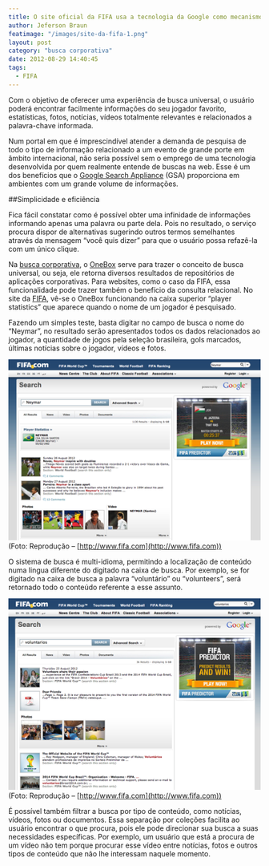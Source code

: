 ```yaml
---
title: O site oficial da FIFA usa a tecnologia da Google como mecanismo de busca
author: Jeferson Braun
featimage: "/images/site-da-fifa-1.png"
layout: post
category: "busca corporativa"
date: 2012-08-29 14:40:45
tags: 
  - FIFA
---
```


Com o objetivo de oferecer uma experiência de busca universal, o usuário poderá encontrar facilmente informações do seu jogador favorito, estatísticas, fotos, notícias, vídeos totalmente relevantes e relacionados a palavra-chave informada.

Num portal em que é imprescindível atender a demanda de pesquisa de todo o tipo de informação relacionado a um evento de grande porte em âmbito internacional, não seria possível sem o emprego de uma tecnologia desenvolvida por quem realmente entende de buscas na web. Esse é um dos benefícios que o [Google Search Appliance](http://www.e-storageonline.com.br/produtos/google-search-appliance.html) (GSA) proporciona em ambientes com um grande volume de informações.

##Simplicidade e eficiência

Fica fácil constatar como é possível obter uma infinidade de informações informando apenas uma palavra ou parte dela. Pois no resultado, o serviço procura dispor de alternativas  sugerindo outros termos semelhantes através da mensagem “você quis dizer” para que o usuário possa refazê-la com um único clique.

Na [busca corporativa](http://www.e-storageonline.com.br/), o [OneBox](http://www.e-storageonline.com.br/produtos/google-search-appliance/google-onebox.html) serve para trazer o conceito de busca universal, ou seja, ele retorna diversos resultados de repositórios de aplicações corporativas. Para websites, como o caso da FIFA, essa funcionalidade pode trazer também o benefício da consulta relacional. No site da [FIFA](http://www.fifa.com/), vê-se o OneBox funcionando na caixa superior “player statistics”  que aparece quando o nome de um jogador é pesquisado.

Fazendo um simples teste, basta digitar no campo de busca o nome do “Neymar”, no resultado serão apresentados todos os dados relacionados ao jogador, a quantidade de jogos pela seleção brasileira, gols marcados, últimas notícias sobre o jogador, vídeos e fotos.

![Exemplo de pesquisa no site da FIFA](/images/site-da-fifa-2.png)
(Foto: Reprodução – [http://www.fifa.com](http://www.fifa.com))

O sistema de busca é multi-idioma, permitindo a localização de conteúdo numa lingua diferente do digitado na caixa de busca. Por exemplo, se for digitado na caixa de busca a palavra “voluntário” ou “volunteers”, será retornado todo o conteúdo referente a esse assunto.

![Exemplo de pesquisa no site da FIFA](/images/site-da-fifa-3.png)
(Foto: Reprodução – [http://www.fifa.com](http://www.fifa.com))

É possível também filtrar a busca por tipo de conteúdo, como notícias, vídeos, fotos ou documentos. Essa separação por coleções facilita ao usuário encontrar o que procura, pois ele pode direcionar sua busca a suas necessidades específicas. Por exemplo, um usuário que está a procura de um vídeo não tem porque procurar esse vídeo entre notícias, fotos e outros tipos de conteúdo que não lhe interessam naquele momento.